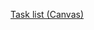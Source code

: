
[Task list (Canvas)](https://psu.instructure.com/courses/2054855/pages/bootcamp-task-list?module_item_id=29456640)
